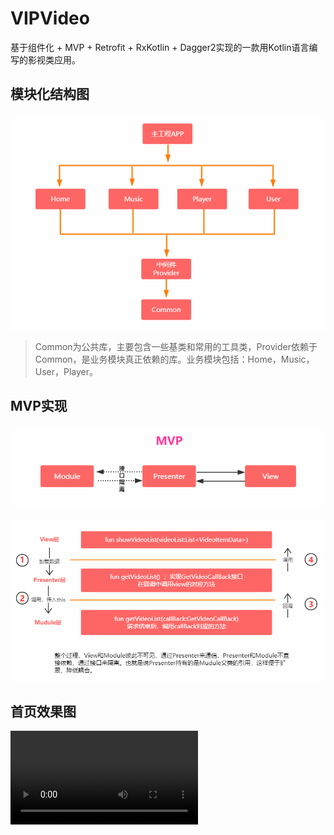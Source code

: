 # VIPVideo
基于组件化 + MVP + Retrofit + RxKotlin + Dagger2实现的一款用Kotlin语言编写的影视类应用。

## 模块化结构图

![](/screenshot/模块化.png)

>Common为公共库，主要包含一些基类和常用的工具类，Provider依赖于Common，是业务模块真正依赖的库。业务模块包括：Home，Music，User，Player。

## MVP实现

![](/screenshot/mvp.png)

![](/screenshot/mvp演示.png)

## 首页效果图
![](/screenshot/home.mp4)


